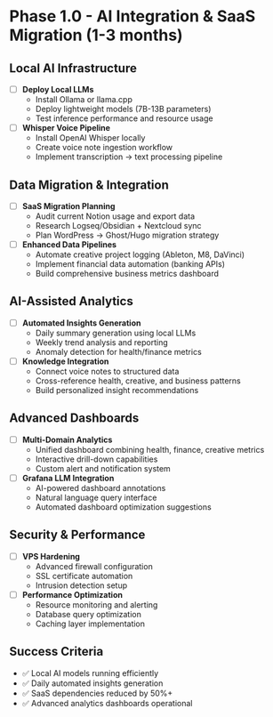 # Phase 1.0 - AI Integration & SaaS Migration (1-3 months)

## Local AI Infrastructure
- [ ] **Deploy Local LLMs**
  - Install Ollama or llama.cpp
  - Deploy lightweight models (7B-13B parameters)
  - Test inference performance and resource usage
- [ ] **Whisper Voice Pipeline**
  - Install OpenAI Whisper locally
  - Create voice note ingestion workflow
  - Implement transcription → text processing pipeline

## Data Migration & Integration
- [ ] **SaaS Migration Planning**
  - Audit current Notion usage and export data
  - Research Logseq/Obsidian + Nextcloud sync
  - Plan WordPress → Ghost/Hugo migration strategy
- [ ] **Enhanced Data Pipelines**
  - Automate creative project logging (Ableton, M8, DaVinci)
  - Implement financial data automation (banking APIs)
  - Build comprehensive business metrics dashboard

## AI-Assisted Analytics
- [ ] **Automated Insights Generation**
  - Daily summary generation using local LLMs
  - Weekly trend analysis and reporting  
  - Anomaly detection for health/finance metrics
- [ ] **Knowledge Integration**
  - Connect voice notes to structured data
  - Cross-reference health, creative, and business patterns
  - Build personalized insight recommendations

## Advanced Dashboards
- [ ] **Multi-Domain Analytics**
  - Unified dashboard combining health, finance, creative metrics
  - Interactive drill-down capabilities
  - Custom alert and notification system
- [ ] **Grafana LLM Integration**  
  - AI-powered dashboard annotations
  - Natural language query interface
  - Automated dashboard optimization suggestions

## Security & Performance
- [ ] **VPS Hardening**
  - Advanced firewall configuration
  - SSL certificate automation
  - Intrusion detection setup
- [ ] **Performance Optimization**
  - Resource monitoring and alerting
  - Database query optimization
  - Caching layer implementation

## Success Criteria
- ✅ Local AI models running efficiently
- ✅ Daily automated insights generation
- ✅ SaaS dependencies reduced by 50%+
- ✅ Advanced analytics dashboards operational